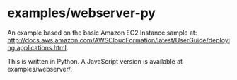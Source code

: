 # examples/webserver-py

An example based on the basic Amazon EC2 Instance sample at:
http://docs.aws.amazon.com/AWSCloudFormation/latest/UserGuide/deploying.applications.html.

This is written in Python.  A JavaScript version is available at examples/webserver/.

